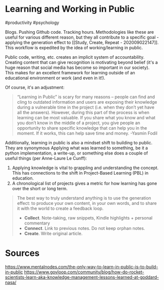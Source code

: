 # Learning and Working in Public
#productivity #psychology 

Blogs. Pushing Github code. Tracking hours. Methodologies like these are useful for various different reason, but they all contribute to a specific goal - applying the generation effect to [[Study, Create, Repeat - 202009022147]]. This workflow is expedited by the idea of working/learning in public. 

Public code, writing, etc. creates an implicit system of accountability. Creating content that can give recognition is motivating beyond belief (it's a huge reason that social media has become so important in our society). This makes for an excellent framework for learning outside of an educational environment or work (and even in it!). 

Of course, it's an adjustment:
> “Learning in Public” is scary for many reasons – people can find and cling to outdated information and users are exposing their knowledge during a vulnerable time in the project (i.e. when they don’t yet have all the answers). However, during this part of the process is when learning can be most valuable. If you share what you know and what you don’t know in the middle of a project, you give people an opportunity to share specific knowledge that can help you in the moment. If it works, this can help save time and money.
> -Yasmin Fodil

Additionally, learning in public is also a mindset shift to building to public. They are synonymous Applying what was learned to something, be it a python implementation, a write-up, or something else does a couple of useful things (per Anne-Laure Le Cunff):
1. Applying knowledge is vital to grappling and understanding the concept. This has connections to the shift in Project-Based Learning (PBL) in education. 
2. A chronological list of projects gives a metric for how learning has gone over the short or long term. 

> The best way to truly understand anything is to use the generation effect: to produce your own content, in your own words, and to share it with the world to create a feedback loop.
> * **Collect**. Note-taking, raw snippets, Kindle highlights + personal commentary
> * **Connect**. Link to previous notes. Do not keep orphan notes.
> * **Create**. Write original article.

# Sources
https://www.mentalnodes.com/the-only-way-to-learn-in-public-is-to-build-in-public
https://www.govloop.com/community/blog/how-do-rocket-scientists-learn-aka-knowledge-management-lessons-learned-at-goddard-nasa/